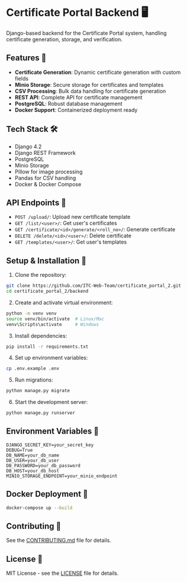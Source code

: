 # Certificate Portal Backend 🖥️

Django-based backend for the Certificate Portal system, handling certificate generation, storage, and verification.

## Features 🌟

- **Certificate Generation**: Dynamic certificate generation with custom fields
- **Minio Storage**: Secure storage for certificates and templates
- **CSV Processing**: Bulk data handling for certificate generation
- **REST API**: Complete API for certificate management
- **PostgreSQL**: Robust database management
- **Docker Support**: Containerized deployment ready

## Tech Stack 🛠️

- Django 4.2
- Django REST Framework
- PostgreSQL
- Minio Storage
- Pillow for image processing
- Pandas for CSV handling
- Docker & Docker Compose

## API Endpoints 📡

- `POST /upload/`: Upload new certificate template
- `GET /list/<user>/`: Get user's certificates
- `GET /certificate/<id>/generate/<roll_no>/`: Generate certificate
- `DELETE /delete/<id>/<user>/`: Delete certificate
- `GET /templates/<user>/`: Get user's templates

## Setup & Installation 🚀

1. Clone the repository:

```bash
git clone https://github.com/ITC-Web-Team/certificate_portal_2.git
cd certificate_portal_2/backend
```

2. Create and activate virtual environment:

```bash
python -m venv venv
source venv/bin/activate  # Linux/Mac
venv\Scripts\activate     # Windows
```

3. Install dependencies:

```bash
pip install -r requirements.txt
```

4. Set up environment variables:

```bash
cp .env.example .env
```

5. Run migrations:

```bash
python manage.py migrate
```

6. Start the development server:

```bash
python manage.py runserver
```

## Environment Variables 🔐

```env
DJANGO_SECRET_KEY=your_secret_key
DEBUG=True
DB_NAME=your_db_name
DB_USER=your_db_user
DB_PASSWORD=your_db_password
DB_HOST=your_db_host
MINIO_STORAGE_ENDPOINT=your_minio_endpoint
```

## Docker Deployment 🐳

```bash
docker-compose up --build
```

## Contributing 🤝

See the [CONTRIBUTING.md](CONTRIBUTING.md) file for details.

## License 📄

MIT License - see the [LICENSE](LICENSE) file for details.
